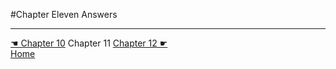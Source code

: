 #Chapter Eleven Answers

---
[☚ Chapter 10](../Chapter_10) Chapter 11 [Chapter 12 ☛](../Chapter_12)<br/>
[Home](https://github.com/adobrich/CppPrimer)
